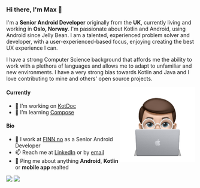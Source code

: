 ### Hi there, I'm Max 👋

I'm a **Senior Android Developer** originally from the **UK**, currently living and working in **Oslo, Norway**. I'm passionate about Kotlin and Android, using Android since Jelly Bean. I am a talented, experienced problem solver and developer, with a user-experienced-based focus, enjoying creating the best UX experience I can.

I have a strong Computer Science background that affords me the ability to work with a plethora of languages and allows me to adapt to unfamiliar and new environments. I have a very strong bias towards Kotlin and Java and I love contributing to mine and others' open source projects.

<img align="right" src="https://raw.githubusercontent.com/MaxHvesser/maxhvesser/main/avatar_working.png" width="200">

#### Currently

- 🔭 I’m working on [KotDoc](https://github.com/MaxHvesser/kotdoc-android)
- 🌱 I’m learning [Compose](https://developer.android.com/jetpack/compose)

#### Bio 

- 🏢 I work at [FINN.no](https://finn.no) as a Senior Android Developer
- 📫 Reach me at [LinkedIn](https://www.linkedin.com/in/maximilian-hvesser-lewis-4730a91b4/) or by [email](mailto:maxhvesser@gmail.com)
- 💬 Ping me about anything **Android**, **Kotlin** or **mobile app** realted

<p align="left">
  <img src ="https://github-readme-stats.vercel.app/api?username=maxhvesser&show_icons=true&count_private=true&theme=default&hide_border=true&hide=issues,contribs&include_all_commits=true&bg_color=transparent">
  <img align="top" src ="https://github-readme-stats.vercel.app/api/top-langs/?username=maxhvesser&layout=compact&hide_border=true&langs_count=10&theme=default&bg_color=transparent">
</p>
